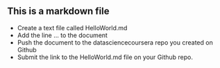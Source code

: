 ##	This is a markdown file

*	Create a text file called HelloWorld.md
*	Add the line ... to the document
*	Push the document to the datasciencecoursera repo you created on Github
*	Submit the link to the HelloWorld.md file on your Github repo. 